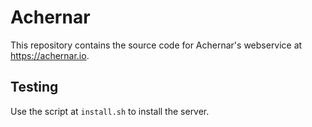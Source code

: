 # Achernar

This repository contains the source code for Achernar's webservice at <https://achernar.io>.

## Testing

Use the script at `install.sh` to install the server.
